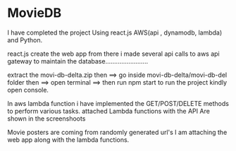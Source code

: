# MovieDB

I have completed the project Using react.js AWS(api , dynamodb, lambda) and Python.

react.js create the web app from there i made several api calls to aws api gateway to maintain the database........................

extract the movi-db-delta.zip then ==> 
go inside movi-db-delta/movi-db-del folder then ==> 
open terminal ==>
then run npm start to run the project
kindly open console.

In aws lambda function i have implemented the GET/POST/DELETE methods to perform various tasks.
attached Lambda functions with the API Are shown in the screenshoots 

Movie posters are coming from randomly generated url's
I am attaching the web app along with the lambda functions.
